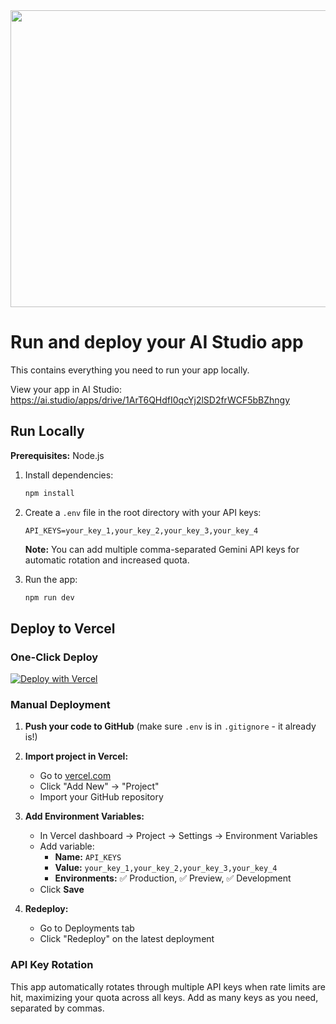<div align="center">
<img width="1200" height="475" alt="GHBanner" src="https://github.com/user-attachments/assets/0aa67016-6eaf-458a-adb2-6e31a0763ed6" />
</div>

# Run and deploy your AI Studio app

This contains everything you need to run your app locally.

View your app in AI Studio: https://ai.studio/apps/drive/1ArT6QHdfI0qcYj2lSD2frWCF5bBZhngy

## Run Locally

**Prerequisites:** Node.js

1. Install dependencies:
   ```bash
   npm install
   ```

2. Create a `.env` file in the root directory with your API keys:
   ```
   API_KEYS=your_key_1,your_key_2,your_key_3,your_key_4
   ```
   
   **Note:** You can add multiple comma-separated Gemini API keys for automatic rotation and increased quota.

3. Run the app:
   ```bash
   npm run dev
   ```

## Deploy to Vercel

### One-Click Deploy
[![Deploy with Vercel](https://vercel.com/button)](https://vercel.com/new/clone?repository-url=https://github.com/YOUR_USERNAME/YOUR_REPO)

### Manual Deployment

1. **Push your code to GitHub** (make sure `.env` is in `.gitignore` - it already is!)

2. **Import project in Vercel:**
   - Go to [vercel.com](https://vercel.com)
   - Click "Add New" → "Project"
   - Import your GitHub repository

3. **Add Environment Variables:**
   - In Vercel dashboard → Project → Settings → Environment Variables
   - Add variable:
     - **Name:** `API_KEYS`
     - **Value:** `your_key_1,your_key_2,your_key_3,your_key_4`
     - **Environments:** ✅ Production, ✅ Preview, ✅ Development
   - Click **Save**

4. **Redeploy:**
   - Go to Deployments tab
   - Click "Redeploy" on the latest deployment

### API Key Rotation
This app automatically rotates through multiple API keys when rate limits are hit, maximizing your quota across all keys. Add as many keys as you need, separated by commas.
